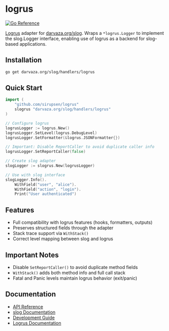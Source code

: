 # logrus

[![Go Reference][godoc-badge]][godoc]

[godoc]: https://pkg.go.dev/darvaza.org/slog/handlers/logrus
[godoc-badge]: https://pkg.go.dev/badge/darvaza.org/slog/handlers/logrus.svg

[Logrus](https://github.com/sirupsen/logrus) adapter for
[darvaza.org/slog](https://github.com/darvaza-proxy/slog).
Wraps a `*logrus.Logger` to implement the slog.Logger interface, enabling use of
logrus as a backend for slog-based applications.

## Installation

```bash
go get darvaza.org/slog/handlers/logrus
```

## Quick Start

```go
import (
    "github.com/sirupsen/logrus"
    slogrus "darvaza.org/slog/handlers/logrus"
)

// Configure logrus
logrusLogger := logrus.New()
logrusLogger.SetLevel(logrus.DebugLevel)
logrusLogger.SetFormatter(&logrus.JSONFormatter{})

// Important: Disable ReportCaller to avoid duplicate caller info
logrusLogger.SetReportCaller(false)

// Create slog adapter
slogLogger := slogrus.New(logrusLogger)

// Use with slog interface
slogLogger.Info().
    WithField("user", "alice").
    WithField("action", "login").
    Print("User authenticated")
```

## Features

- Full compatibility with logrus features (hooks, formatters, outputs)
- Preserves structured fields through the adapter
- Stack trace support via `WithStack()`
- Correct level mapping between slog and logrus

## Important Notes

- Disable `SetReportCaller()` to avoid duplicate method fields
- `WithStack()` adds both method info and full call stack
- Fatal and Panic levels maintain logrus behavior (exit/panic)

## Documentation

- [API Reference](https://pkg.go.dev/darvaza.org/slog/handlers/logrus)
- [slog Documentation](https://github.com/darvaza-proxy/slog)
- [Development Guide](AGENT.md)
- [Logrus Documentation](https://github.com/sirupsen/logrus)
